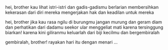 hei, brother
kau lihat istri-istri dan gadis-gadismu berlarian
membersihkan kekerasan dari diri mereka
mengerjakan hak dan keadilan untuk mereka

hei, brother
jika kau rasa ngilu di burungmu
jangan murung dan geram
diam dan perhatikan dari dadamu
seekor ular menggeliat mati karena tersinggung
biarkan! karena kini giliranmu 
keluarlah dari biji kecilmu
dan bergembiralah

gembiralah, brother!
rayakan hari itu dengan menari
...
